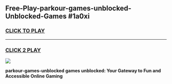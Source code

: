 
## Free-Play-parkour-games-unblocked-Unblocked-Games #1a0xi
<h3>
<a href="https://news.freeplayer.one?title=parkour-games-unblocked&ref=8M">CLICK TO PLAY</a></h3>
<hr>

<h3>
<a href="https://news.freeplayer.one?title=parkour-games-unblocked&ref=8M">CLICK 2 PLAY</a>
  
</h3>

<a href="https://news.freeplayer.one?title=parkour-games-unblocked&ref=8M"><img src="https://clearcache.store/games.png"></a>


**parkour-games-unblocked games unblocked: Your Gateway to Fun and Accessible Online Gaming**
